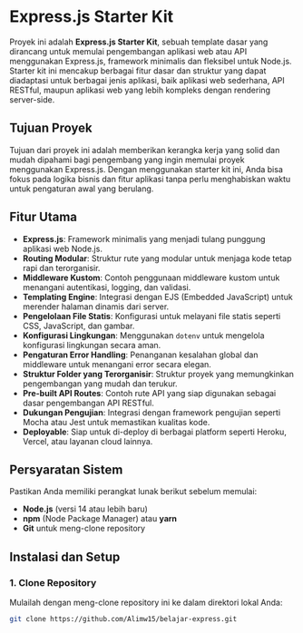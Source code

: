 # Express.js Starter Kit

Proyek ini adalah **Express.js Starter Kit**, sebuah template dasar yang dirancang untuk memulai pengembangan aplikasi web atau API menggunakan Express.js, framework minimalis dan fleksibel untuk Node.js. Starter kit ini mencakup berbagai fitur dasar dan struktur yang dapat diadaptasi untuk berbagai jenis aplikasi, baik aplikasi web sederhana, API RESTful, maupun aplikasi web yang lebih kompleks dengan rendering server-side.

## Tujuan Proyek

Tujuan dari proyek ini adalah memberikan kerangka kerja yang solid dan mudah dipahami bagi pengembang yang ingin memulai proyek menggunakan Express.js. Dengan menggunakan starter kit ini, Anda bisa fokus pada logika bisnis dan fitur aplikasi tanpa perlu menghabiskan waktu untuk pengaturan awal yang berulang.

## Fitur Utama

- **Express.js**: Framework minimalis yang menjadi tulang punggung aplikasi web Node.js.
- **Routing Modular**: Struktur rute yang modular untuk menjaga kode tetap rapi dan terorganisir.
- **Middleware Kustom**: Contoh penggunaan middleware kustom untuk menangani autentikasi, logging, dan validasi.
- **Templating Engine**: Integrasi dengan EJS (Embedded JavaScript) untuk merender halaman dinamis dari server.
- **Pengelolaan File Statis**: Konfigurasi untuk melayani file statis seperti CSS, JavaScript, dan gambar.
- **Konfigurasi Lingkungan**: Menggunakan `dotenv` untuk mengelola konfigurasi lingkungan secara aman.
- **Pengaturan Error Handling**: Penanganan kesalahan global dan middleware untuk menangani error secara elegan.
- **Struktur Folder yang Terorganisir**: Struktur proyek yang memungkinkan pengembangan yang mudah dan terukur.
- **Pre-built API Routes**: Contoh rute API yang siap digunakan sebagai dasar pengembangan API RESTful.
- **Dukungan Pengujian**: Integrasi dengan framework pengujian seperti Mocha atau Jest untuk memastikan kualitas kode.
- **Deployable**: Siap untuk di-deploy di berbagai platform seperti Heroku, Vercel, atau layanan cloud lainnya.

## Persyaratan Sistem

Pastikan Anda memiliki perangkat lunak berikut sebelum memulai:

- **Node.js** (versi 14 atau lebih baru)
- **npm** (Node Package Manager) atau **yarn**
- **Git** untuk meng-clone repository

## Instalasi dan Setup

### 1. Clone Repository

Mulailah dengan meng-clone repository ini ke dalam direktori lokal Anda:

```bash
git clone https://github.com/Alimw15/belajar-express.git
